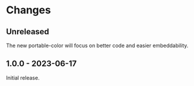 # Changes

## Unreleased

The new portable-color will focus on better code and easier embeddability.

## 1.0.0 - 2023-06-17

Initial release.
